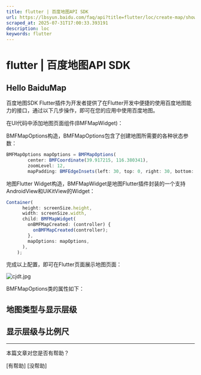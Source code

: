 ```yaml
---
title: flutter | 百度地图API SDK
url: https://lbsyun.baidu.com/faq/api?title=flutter/loc/create-map/showmap
scraped_at: 2025-07-31T17:00:33.393191
description: loc
keywords: flutter
---
```


# flutter | 百度地图API SDK

## Hello BaiduMap

百度地图SDK Flutter插件为开发者提供了在Flutter开发中便捷的使用百度地图能力的接口，通过以下几步操作，即可在您的应用中使用百度地图。

在UI代码中添加地图页面组件(BMFMapWidget)：

BMFMapOptions构造，BMFMapOptions包含了创建地图所需要的各种状态参数：
```javascript
BMFMapOptions mapOptions = BMFMapOptions(
        center: BMFCoordinate(39.917215, 116.380341),
        zoomLevel: 12,
        mapPadding: BMFEdgeInsets(left: 30, top: 0, right: 30, bottom: 0));
```
地图Flutter Widget构造，BMFMapWidget是地图Flutter插件封装的一个支持AndroidView和UiKitView的Widget：
```javascript
Container(
      height: screenSize.height,
      width: screenSize.width,
      child: BMFMapWidget(
        onBMFMapCreated: (controller) {
          onBMFMapCreated(controller);
        },
        mapOptions: mapOptions,
      ),
    );
```
完成以上配置，即可在Flutter页面展示地图页面：

![cjdt.jpg](https://mapopen-website-webapi.bj.bcebos.com/images/flutter/map/cjdt.jpg)

BMFMapOptions类的属性如下：

## 地图类型与显示层级

## 显示层级与比例尺

---

本篇文章对您是否有帮助？

[有帮助] [没帮助]